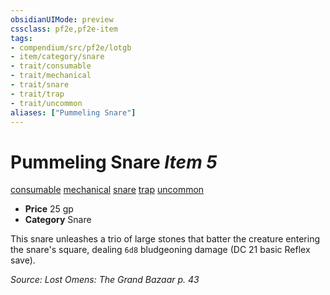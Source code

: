 ```yaml
---
obsidianUIMode: preview
cssclass: pf2e,pf2e-item
tags:
- compendium/src/pf2e/lotgb
- item/category/snare
- trait/consumable
- trait/mechanical
- trait/snare
- trait/trap
- trait/uncommon
aliases: ["Pummeling Snare"]
---
```

# Pummeling Snare *Item 5*  
[consumable](/rules/traits/consumable.md)  [mechanical](/rules/traits/mechanical.md)  [snare](/rules/traits/snare.md)  [trap](/rules/traits/trap.md)  [uncommon](/rules/traits/uncommon.md)  

- **Price** 25 gp
- **Category** Snare

This snare unleashes a trio of large stones that batter the creature entering the snare's square, dealing `6d8` bludgeoning damage (DC 21 basic Reflex save).

*Source: Lost Omens: The Grand Bazaar p. 43*